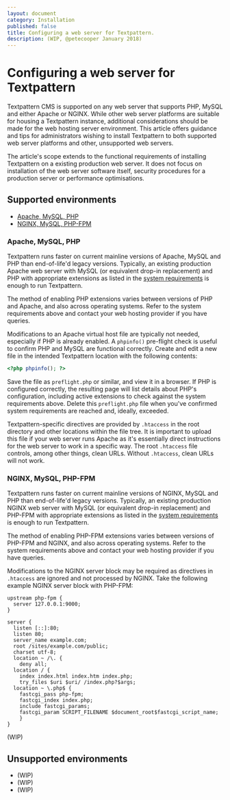 ```yaml
---
layout: document
category: Installation
published: false
title: Configuring a web server for Textpattern.
description: (WIP, @petecooper January 2018)
---
```


# Configuring a web server for Textpattern

Textpattern CMS is supported on any web server that supports PHP, MySQL and either Apache or NGINX. While other web server platforms are suitable for housing a Textpattern instance, additional considerations should be made for the web hosting server environment. This article offers guidance and tips for administrators wishing to install Textpattern to both supported web server platforms and other, unsupported web servers.

The article's scope extends to the functional requirements of installing Textpattern on a existing production web server. It does not focus on installation of the web server software itself, security procedures for a production server or performance optimisations.

## Supported environments

* [Apache, MySQL, PHP](#apache-mysql-php)
* [NGINX, MySQL, PHP-FPM](#nginx-mysql-php-fpm)

### Apache, MySQL, PHP

Textpattern runs faster on current mainline versions of Apache, MySQL and PHP than end-of-life'd legacy versions. Typically, an existing production Apache web server with MySQL (or equivalent drop-in replacement) and PHP with appropriate extensions as listed in the [system requirements](https://textpattern.com/about/119/system-requirements) is enough to run Textpattern.

The method of enabling PHP extensions varies between versions of PHP and Apache, and also across operating systems. Refer to the system requirements above and contact your web hosting provider if you have queries.

Modifications to an Apache virtual host file are typically not needed, especially if PHP is already enabled. A `phpinfo()` pre-flight check is useful to confirm PHP and MySQL are functional correctly. Create and edit a new file in the intended Textpattern location with the following contents:

```php
<?php phpinfo(); ?>
```

Save the file as `preflight.php` or similar, and view it in a browser. If PHP is configured correctly, the resulting page will list details about PHP's configuration, including active extensions to check against the system requirements above. Delete this `preflight.php` file when you've confirmed system requirements are reached and, ideally, exceeded.

Textpattern-specific directives are provided by `.htaccess` in the root directory and other locations within the file tree. It is important to upload this file if your web server runs Apache as it's essentially direct instructions for the web server to work in a specific way. The root `.htaccess` file controls, among other things, clean URLs. Without `.htaccess`, clean URLs will not work.

### NGINX, MySQL, PHP-FPM

Textpattern runs faster on current mainline versions of NGINX, MySQL and PHP than end-of-life'd legacy versions. Typically, an existing production NGINX web server with MySQL (or equivalent drop-in replacement) and PHP-FPM with appropriate extensions as listed in the [system requirements](https://textpattern.com/about/119/system-requirements) is enough to run Textpattern.

The method of enabling PHP-FPM extensions varies between versions of PHP-FPM and NGINX, and also across operating systems. Refer to the system requirements above and contact your web hosting provider if you have queries.

Modifications to the NGINX server block may be required as directives in `.htaccess` are ignored and not processed by NGINX. Take the following example NGINX server block with PHP-FPM:

```nginxconf
upstream php-fpm {
  server 127.0.0.1:9000;
}

server {
  listen [::]:80;
  listen 80;
  server_name example.com;
  root /sites/example.com/public;
  charset utf-8;
  location ~ /\. {
    deny all;
  location / {
    index index.html index.htm index.php;
    try_files $uri $uri/ /index.php?$args;
  location ~ \.php$ {
    fastcgi_pass php-fpm;
    fastcgi_index index.php;
    include fastcgi_params;
    fastcgi_param SCRIPT_FILENAME $document_root$fastcgi_script_name;
	}
}
```

(WIP)

## Unsupported environments

* (WIP)
* (WIP)
* (WIP)
